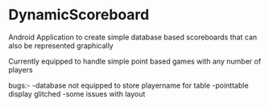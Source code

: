 # DynamicScoreboard
Android Application to create simple database based scoreboards that can also be represented graphically

Currently equipped to handle simple point based games with any number of players

bugs:-
-database not equipped to store playername for table
-pointtable display glitched
-some issues with layout
